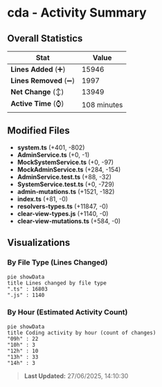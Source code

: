 # cda - Activity Summary 

## Overall Statistics

| Stat                   | Value                                                             |
| ---------------------- | ----------------------------------------------------------------- |
| **Lines Added** (➕)   | 15946                                          |
| **Lines Removed** (➖) | 1997                                        |
| **Net Change** (↕)    | 13949                |
| **Active Time** (⌚)   | 108 minutes |


## Modified Files
- **system.ts** (+401, -802)
- **AdminService.ts** (+0, -1)
- **MockSystemService.ts** (+0, -97)
- **MockAdminService.ts** (+284, -154)
- **AdminService.test.ts** (+88, -32)
- **SystemService.test.ts** (+0, -729)
- **admin-mutations.ts** (+1521, -182)
- **index.ts** (+81, -0)
- **resolvers-types.ts** (+11847, -0)
- **clear-view-types.js** (+1140, -0)
- **clear-view-mutations.ts** (+584, -0)

## Visualizations

### By File Type (Lines Changed)

```mermaid
pie showData
title Lines changed by file type
".ts" : 16803
".js" : 1140
```

### By Hour (Estimated Activity Count)

```mermaid
pie showData
title Coding activity by hour (count of changes)
"09h" : 22
"10h" : 3
"12h" : 10
"13h" : 33
"14h" : 3
```


> **Last Updated:** 27/06/2025, 14:10:30